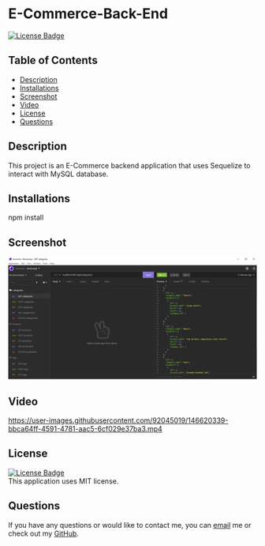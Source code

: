 # E-Commerce-Back-End

[![License Badge](https://img.shields.io/static/v1?label=License&message=MIT&color=blue&?style=plastic&link=https://choosealicense.com/licenses/mit/)](https://choosealicense.com/licenses/mit/)

## Table of Contents
 - [Description](#Description)
 - [Installations](#Installations)
 - [Screenshot](#Screenshot)
 - [Video](#Video)
 - [License](#License)
 - [Questions](#Questions)

## Description
This project is an E-Commerce backend application that uses Sequelize to interact with MySQL database.

## Installations
npm install

## Screenshot
![](https://github.com/NicoleWrz/E-Commerce-Back-End/blob/777d34b015785b2340f2619b2e65f695cf8ecaa0/E-Commerce%20screenshot.png)
  
## Video
https://user-images.githubusercontent.com/92045019/146620339-bbca64ff-4591-4781-aac5-6cf029e37ba3.mp4

## License
[![License Badge](https://img.shields.io/static/v1?label=License&message=MIT&color=blue&?style=plastic&link=https://choosealicense.com/licenses/mit/)](https://choosealicense.com/licenses/mit/)
</br>
This application uses MIT license. 

## Questions 
If you have any questions or would like to contact me, you can [email](mailto:nicolewrz@gmail.com) me
or check out my [GitHub](https://github.com/nicolewrz).
